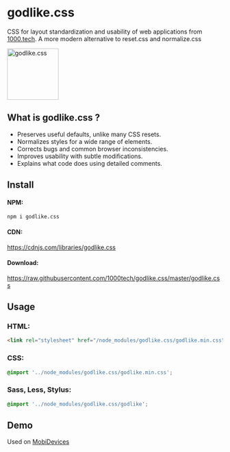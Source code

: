 # godlike.css
CSS for layout standardization and usability of web applications from [1000.tech](http://1000.tech). 
A more modern alternative to reset.css and normalize.css

<a href="https://github.com/1000tech/godlike.css">
<img
  src="http://1000.tech/img/pages/godlike/godlike.png" alt="godlike.css"
  width="120" height="120">
</a>

## What is godlike.css ?

* Preserves useful defaults, unlike many CSS resets.
* Normalizes styles for a wide range of elements.
* Corrects bugs and common browser inconsistencies.
* Improves usability with subtle modifications.
* Explains what code does using detailed comments.

## Install

#### NPM:
```smartyconfig
npm i godlike.css
```
    
#### CDN:

 https://cdnjs.com/libraries/godlike.css
    
#### Download:

 https://raw.githubusercontent.com/1000tech/godlike.css/master/godlike.css

## Usage

### HTML:
```html
<link rel="stylesheet" href="/node_modules/godlike.css/godlike.min.css">
```

### CSS:
```css
@import '../node_modules/godlike.css/godlike.min.css';
```

### Sass, Less, Stylus:
```css
@import '../node_modules/godlike.css/godlike';
```

## Demo
Used on [MobiDevices](https://mobidevices.ru)